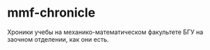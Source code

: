 mmf-chronicle
=============

Хроники учебы на механико-математическом факультете БГУ на заочном отделении, как они есть.
